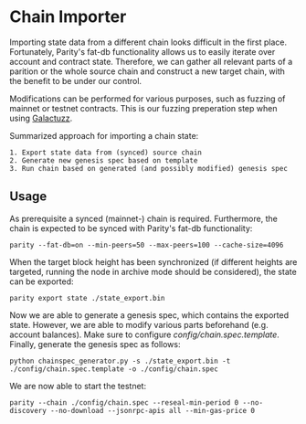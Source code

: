 # Chain Importer

Importing state data from a different chain looks difficult in the first place. Fortunately, Parity's fat-db functionality allows us to easily iterate over account and contract state. Therefore, we can gather all relevant parts of a parition or the whole source chain and construct a new target chain, with the benefit to be under our control.

Modifications can be performed for various purposes, such as fuzzing of mainnet or testnet contracts. This is our fuzzing preperation step when using [Galactuzz](https://github.com/Ethermat/galactuzz).


Summarized approach for importing a chain state:

    1. Export state data from (synced) source chain
    2. Generate new genesis spec based on template
    3. Run chain based on generated (and possibly modified) genesis spec

## Usage

As prerequisite a synced (mainnet-) chain is required. Furthermore, the chain is expected to be synced with Parity's fat-db functionality:

 ```
parity --fat-db=on --min-peers=50 --max-peers=100 --cache-size=4096
 ```

 When the target block height has been synchronized (if different heights are targeted, running the node in archive mode should be considered), the state can be exported:

  ```
parity export state ./state_export.bin
  ```

Now we are able to generate a genesis spec, which contains the exported state. However, we are able to modify various parts beforehand (e.g. account balances). Make sure to configure *config/chain.spec.template*. Finally, generate the genesis spec as follows:

 ```
python chainspec_generator.py -s ./state_export.bin -t ./config/chain.spec.template -o ./config/chain.spec
 ```

We are now able to start the testnet:
 ```
parity --chain ./config/chain.spec --reseal-min-period 0 --no-discovery --no-download --jsonrpc-apis all --min-gas-price 0
 ```
